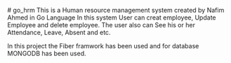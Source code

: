 #   g o _ h r m 
 
 This is a Human resource management system created by Nafim Ahmed in Go Language
In this system User can creat employee, Update Employee and delete employee. The user also can See his or her Attendance, Leave, Absent and etc.

In this project the Fiber framwork has been used and for database MONGODB has been used.

